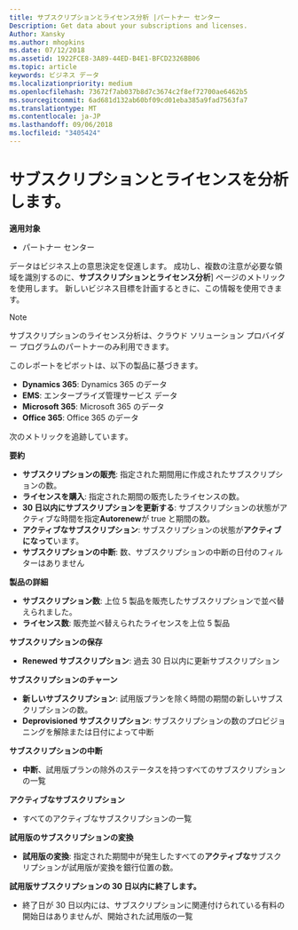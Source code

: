 ```yaml
---
title: サブスクリプションとライセンス分析 |パートナー センター
Description: Get data about your subscriptions and licenses.
Author: Xansky
ms.author: mhopkins
ms.date: 07/12/2018
ms.assetid: 1922FCE8-3A89-44ED-B4E1-BFCD2326BB06
ms.topic: article
keywords: ビジネス データ
ms.localizationpriority: medium
ms.openlocfilehash: 73672f7ab037b8d7c3674c2f8ef72700ae6462b5
ms.sourcegitcommit: 6ad681d132ab60bf09cd01eba385a9fad7563fa7
ms.translationtype: MT
ms.contentlocale: ja-JP
ms.lasthandoff: 09/06/2018
ms.locfileid: "3405424"
---
```

# <a name="analyze-subscriptions-and-licenses"></a>サブスクリプションとライセンスを分析します。 

**適用対象**
- パートナー センター

データはビジネス上の意思決定を促進します。 成功し、複数の注意が必要な領域を識別するのに、**サブスクリプションとライセンス分析**] ページのメトリックを使用します。 新しいビジネス目標を計画するときに、この情報を使用できます。

> [!NOTE]
> サブスクリプションのライセンス分析は、クラウド ソリューション プロバイダー プログラムのパートナーのみ利用できます。


このレポートをピボットは、以下の製品に基づきます。

 - **Dynamics 365**: Dynamics 365 のデータ  
 - **EMS**: エンタープライズ管理サービス データ  
 - **Microsoft 365**: Microsoft 365 のデータ  
 - **Office 365**: Office 365 のデータ  


次のメトリックを追跡しています。

**要約**  
 - **サブスクリプションの販売**: 指定された期間用に作成されたサブスクリプションの数。  
 - **ライセンスを購入**: 指定された期間の販売したライセンスの数。   
 - **30 日以内にサブスクリプションを更新する**: サブスクリプションの状態がアクティブな時間を指定**Autorenew**が true と期間の数。
 - **アクティブなサブスクリプション**: サブスクリプションの状態が**アクティブになって**います。  
 - **サブスクリプションの中断**: 数、サブスクリプションの中断の日付のフィルターはありません  

**製品の詳細**  
 - **サブスクリプション数**: 上位 5 製品を販売したサブスクリプションで並べ替えられました。  
 - **ライセンス数**: 販売並べ替えられたライセンスを上位 5 製品

**サブスクリプションの保存**
 - **Renewed サブスクリプション**: 過去 30 日以内に更新サブスクリプション  

**サブスクリプションのチャーン**  
 - **新しいサブスクリプション**: 試用版プランを除く時間の期間の新しいサブスクリプションの数。  
 - **Deprovisioned サブスクリプション**: サブスクリプションの数のプロビジョニングを解除または日付によって中断  

**サブスクリプションの中断**  
 - **中断**、試用版プランの除外のステータスを持つすべてのサブスクリプションの一覧  
  
**アクティブなサブスクリプション**
 - すべてのアクティブなサブスクリプションの一覧  

**試用版のサブスクリプションの変換**  
 - **試用版の変換**: 指定された期間中が発生したすべての**アクティブな**サブスクリプションが試用版が変換を銀行位置の数。  

**試用版サブスクリプションの 30 日以内に終了します。**  
 - 終了日が 30 日以内には、サブスクリプションに関連付けられている有料の開始日はありませんが、開始された試用版の一覧  

  